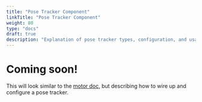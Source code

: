 ```yaml
---
title: "Pose Tracker Component"
linkTitle: "Pose Tracker Component"
weight: 80
type: "docs"
draft: true
description: "Explanation of pose tracker types, configuration, and usage in Viam."
---
```

# Coming soon!
This will look similar to the [motor doc](../motor), but describing how to wire up and configure a pose tracker.
